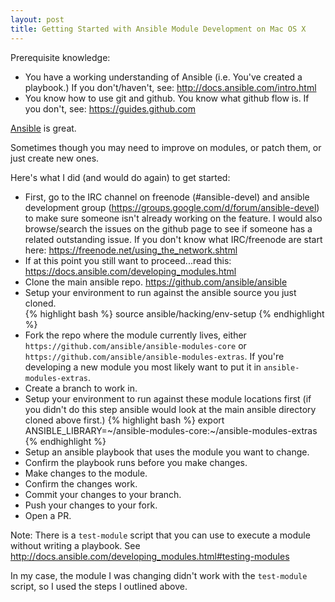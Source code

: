```yaml
---
layout: post
title: Getting Started with Ansible Module Development on Mac OS X
---
```

<div class="message">
Prerequisite knowledge:
  <ul>
    <li>You have a working understanding of Ansible (i.e. You've created a playbook.)
        If you don't/haven't, see:
        <a href="http://docs.ansible.com/intro.html">http://docs.ansible.com/intro.html</a></li>
    <li>You know how to use git and github.  You know what github flow is.  
        If you don't, see: <a href="https://guides.github.com">https://guides.github.com</a></li>
  </ul>
</div>

[Ansible](http://ansible.com) is great.

Sometimes though you may need to improve on modules, or patch them, or just
create new ones.  

Here's what I did (and would do again) to get started:

* First, go to the IRC channel on freenode (#ansible-devel) and ansible
development group (<https://groups.google.com/d/forum/ansible-devel>)
to make sure someone isn't already working on the feature.
I would also browse/search the issues on the github page to see if someone has
a related outstanding issue.  If you don't know what IRC/freenode are start here: <https://freenode.net/using_the_network.shtml>
* If at this point you still want to proceed...read this: <https://docs.ansible.com/developing_modules.html>
* Clone the main ansible repo.  <https://github.com/ansible/ansible>
* Setup your environment to run against the ansible source you just cloned.  
{% highlight bash %}
source ansible/hacking/env-setup
{% endhighlight %}
* Fork the repo where the module currently lives, either
`https://github.com/ansible/ansible-modules-core` or
`https://github.com/ansible/ansible-modules-extras`.  If you're developing a new
module you most likely want to put it in `ansible-modules-extras`.
* Create a branch to work in.
* Setup your environment to run against these module locations first (if you didn't
do this step ansible would look at the main ansible directory cloned above first.)
{% highlight bash %}
export ANSIBLE_LIBRARY=~/ansible-modules-core:~/ansible-modules-extras
{% endhighlight %}
* Setup an ansible playbook that uses the module you want to change.
* Confirm the playbook runs before you make changes.
* Make changes to the module.  
* Confirm the changes work.
* Commit your changes to your branch.
* Push your changes to your fork.
* Open a PR.  

Note: There is a `test-module` script that you can use to execute a module
without writing a playbook.  See <http://docs.ansible.com/developing_modules.html#testing-modules>

In my case, the module I was changing didn't work with the `test-module` script,
so I used the steps I outlined above.

